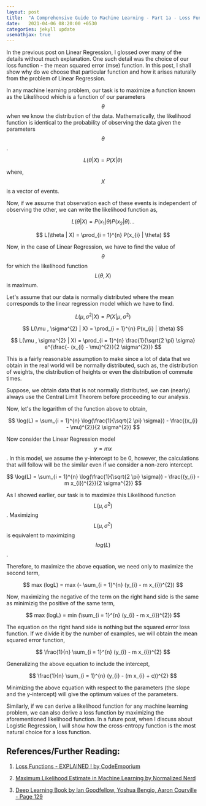```yaml
---
layout: post
title:  "A Comprehensive Guide to Machine Learning - Part 1a - Loss Functions"
date:   2021-04-06 08:20:00 +0530
categories: jekyll update
usemathjax: true
---
```


In the previous post on Linear Regression, I glossed over many of the details without much explanation. One such detail was the choice of our loss function - the mean squared error (mse) function. In this post, I shall show why do we choose that particular function and how it arises naturally from the problem of Linear Regression.

In any machine learning problem, our task is to maximize a function known as the Likelihood which is a function of our parameters $$ \theta $$ when we know the distribution of the data. Mathematically, the likelihood function is identical to the probability of observing the data given the parameters $$ \theta $$.

$$
L(\theta | X) = P(X | \theta)
$$

where, $$ X $$ is a vector of events.

Now, if we assume that observation each of these events is independent of observing the other, we can write the likelihood function as,

$$
L(\theta | X) = P(x_{1} | \theta) P(x_{2} | \theta) ...
$$

$$
L(\theta | X) = \prod_{i = 1}^{n} P(x_{i} | \theta)
$$

Now, in the case of Linear Regression, we have to find the value of $$\theta$$ for which the likelihood function $$L(\theta , X)$$ is maximum.

Let's assume that our data is normally distributed where the mean corresponds to the linear regression model which we have to find.

$$
L(\mu , \sigma^{2} | X) = P(X | \mu, \sigma^{2})
$$

$$
L(\mu , \sigma^{2} | X) = \prod_{i = 1}^{n} P(x_{i} | \theta)
$$

$$
L(\mu , \sigma^{2} | X) = \prod_{i = 1}^{n} \frac{1}{\sqrt{2 \pi} \sigma} e^{\frac{- (x_{i} - \mu)^{2}}{2 \sigma^{2}}}
$$

This is a fairly reasonable assumption to make since a lot of data that we obtain in the real world will be normally distributed, such as, the distribution of weights, the distribution of heights or even the distribution of commute times.

Suppose, we obtain data that is not normally distributed, we can (nearly) always use the Central Limit Theorem before proceeding to our analysis.

Now, let's the logarithm of the function above to obtain,

$$
\log(L) = \sum_{i = 1}^{n} \log(\frac{1}{\sqrt{2 \pi} \sigma}) - \frac{(x_{i} - \mu)^{2}}{2 \sigma^{2}}
$$

Now consider the Linear Regression model $$ y = mx $$. In this model, we assume the y-intercept to be 0, however, the calculations that will follow will be the similar even if we consider a non-zero intercept.

$$
\log(L) = \sum_{i = 1}^{n} \log(\frac{1}{\sqrt{2 \pi} \sigma}) - \frac{(y_{i} - m x_{i})^{2}}{2 \sigma^{2}}
$$

As I showed earlier, our task is to maximize this Likelihood function $$ L(\mu, \sigma^{2}) $$. Maximizing $$ L(\mu, \sigma^{2}) $$ is equivalent to maximizing $$ log(L) $$.

Therefore, to maximize the above equation, we need only to maximize the second term,

$$
max (logL) = max (- \sum_{i = 1}^{n} (y_{i} - m x_{i})^{2})
$$

Now, maximizing the negative of the term on the right hand side is the same as minimizig the positive of the same term,

$$
max (logL) = min (\sum_{i = 1}^{n} (y_{i} - m x_{i})^{2})
$$

The equation on the right hand side is nothing but the squared error loss function. If we divide it by the number of examples, we will obtain the mean squared error function,

$$
\frac{1}{n} \sum_{i = 1}^{n} (y_{i} - m x_{i})^{2}
$$

Generalizing the above equation to include the intercept,

$$
\frac{1}{n} \sum_{i = 1}^{n} (y_{i} - (m x_{i} + c))^{2}
$$

Minimizing the above equation with respect to the parameters (the slope and the y-intercept) will give the optimum values of the parameters.

Similarly, if we can derive a likelihood function for any machine learning problem, we can also derive a loss function by maximizing the aforementioned likelihood function. In a future post, when I discuss about Logistic Regression, I will show how the cross-entropy function is the most natural choice for a loss function.

## References/Further Reading:

1. [Loss Functions - EXPLAINED ! by CodeEmporium](https://www.youtube.com/watch?v=QBbC3Cjsnjg)

2. [Maximum Likelihood Estimate in Machine Learning by Normalized Nerd](https://www.youtube.com/watch?v=2PfGO753UHk)

3. [Deep Learning Book by Ian Goodfellow, Yoshua Bengio, Aaron Courville - Page 129](https://www.deeplearningbook.org/contents/ml.html)